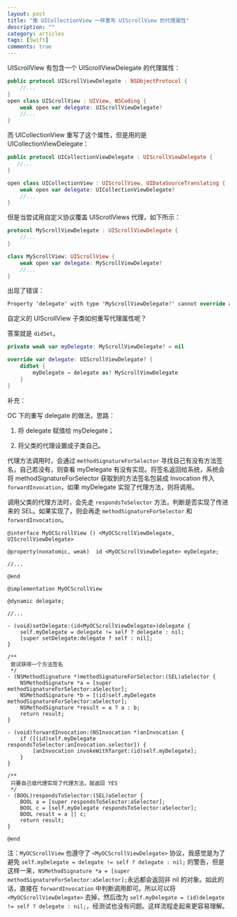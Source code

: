 ```yaml
---
layout: post
title: "像 UICollectionView 一样重写 UIScrollView 的代理属性"
description: ""
category: articles
tags: [Swift]
comments: true
---
```



UIScrollView 有包含一个 UIScrollViewDelegate 的代理属性：

```swift
public protocol UIScrollViewDelegate : NSObjectProtocol {
    //...
}
open class UIScrollView : UIView, NSCoding {
    weak open var delegate: UIScrollViewDelegate?
    //...
}
```

而 UICollectionView 重写了这个属性，但是用的是 UICollectionViewDelegate：

```swift
public protocol UICollectionViewDelegate : UIScrollViewDelegate {
   //...
}

open class UICollectionView : UIScrollView, UIDataSourceTranslating {
    weak open var delegate: UICollectionViewDelegate?
    //...
}
```

但是当尝试用自定义协议覆盖 UIScrollViews 代理，如下所示：

```swift
protocol MyScrollViewDelegate : UIScrollViewDelegate {
    //...
}

class MyScrollView: UIScrollView {
    weak open var delegate: MyScrollViewDelegate?
    //...
}
```

出现了错误：

```swift
Property 'delegate' with type 'MyScrollViewDelegate?' cannot override a property with type 'UIScrollViewDelegate?'
```

自定义的 UIScrollView 子类如何重写代理属性呢？

答案就是 `didSet`。

```swift
private weak var myDelegate: MyScrollViewDelegate? = nil

override var delegate: UIScrollViewDelegate? {
    didSet {
        myDelegate = delegate as? MyScrollViewDelegate
    }
}
```

补充：

OC 下的重写 delegate 的做法，思路：

1. 将 delegate 赋值给 myDelegate；

2. 将父类的代理设置成子类自己。

代理方法调用时，会通过 `methodSignatureForSelector` 寻找自己有没有方法签名，自己若没有，则查看 myDelegate 有没有实现。将签名返回给系统，系统会将 methodSignatureForSelector 获取到的方法签名包装成 Invocation 传入 `forwardInvocation`，如果 myDelegate 实现了代理方法，则将调用。

调用父类的代理方法时，会先走 `respondsToSelector` 方法，判断是否实现了传进来的 SEL。如果实现了，则会再走 `methodSignatureForSelector` 和 `forwardInvocation`。

```objc
@interface MyOCScrollView () <MyOCScrollViewDelegate, UIScrollViewDelegate>

@property(nonatomic, weak)  id <MyOCScrollViewDelegate> myDelegate;

//...

@end

@implementation MyOCScrollView

@dynamic delegate;

//...

- (void)setDelegate:(id<MyOCScrollViewDelegate>)delegate {
    self.myDelegate = delegate != self ? delegate : nil;
    [super setDelegate:delegate ? self : nil];
}

/**
 尝试获得一个方法签名
 */
- (NSMethodSignature *)methodSignatureForSelector:(SEL)aSelector {
    NSMethodSignature *a = [super methodSignatureForSelector:aSelector];
    NSMethodSignature *b = [(id)self.myDelegate methodSignatureForSelector:aSelector];
    NSMethodSignature *result = a ? a : b;
    return result;
}

- (void)forwardInvocation:(NSInvocation *)anInvocation {
    if ([(id)self.myDelegate respondsToSelector:anInvocation.selector]) {
        [anInvocation invokeWithTarget:(id)self.myDelegate];
    }
}

/**
 只要自己或代理实现了代理方法，就返回 YES
 */
- (BOOL)respondsToSelector:(SEL)aSelector {
    BOOL a = [super respondsToSelector:aSelector];
    BOOL c = [self.myDelegate respondsToSelector:aSelector];
    BOOL result = a || c;
    return result;
}

@end
```

注：`MyOCScrollView` 也遵守了 `<MyOCScrollViewDelegate>` 协议，我感觉是为了避免 `self.myDelegate = delegate != self ? delegate : nil;` 的警告，但是这样一来，`NSMethodSignature *a = [super methodSignatureForSelector:aSelector];`永远都会返回非 nil 的对象。如此的话，直接在 `forwardInvocation` 中判断调用即可。所以可以将 `<MyOCScrollViewDelegate>` 去掉，然后改为 `self.myDelegate = (id)delegate != self ? delegate : nil;`，经测试也没有问题。这样流程走起来更容易理解。














